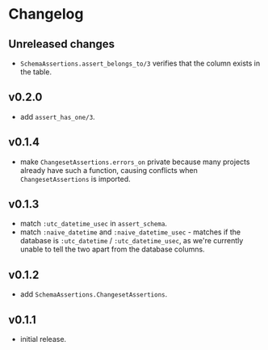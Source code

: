 # Changelog

## Unreleased changes

- `SchemaAssertions.assert_belongs_to/3` verifies that the column exists in the table.

## v0.2.0

- add `assert_has_one/3`.

## v0.1.4

- make `ChangesetAssertions.errors_on` private because many projects already have such a function,
  causing conflicts when `ChangesetAssertions` is imported.
  
## v0.1.3

- match `:utc_datetime_usec` in `assert_schema`.
- match `:naive_datetime` and `:naive_datetime_usec` - matches if the database is
  `:utc_datetime` / `:utc_datetime_usec`, as we're currently unable to tell the two apart
  from the database columns.

## v0.1.2

- add `SchemaAssertions.ChangesetAssertions`.

## v0.1.1

- initial release.
